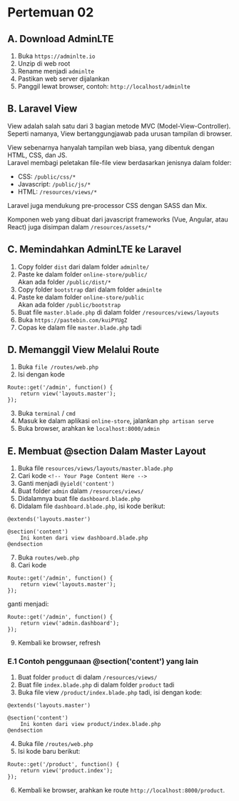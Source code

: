 # Pertemuan 02

## A. Download AdminLTE
1. Buka `https://adminlte.io`
2. Unzip di web root
3. Rename menjadi `adminlte`
4. Pastikan web server dijalankan
5. Panggil lewat browser, contoh: `http://localhost/adminlte`

## B. Laravel View

View adalah salah satu dari 3 bagian metode MVC (Model-View-Controller).  
Seperti namanya, View bertanggungjawab pada urusan tampilan di browser.

View sebenarnya hanyalah tampilan web biasa, yang dibentuk dengan HTML, CSS, dan JS.  
Laravel membagi peletakan file-file view berdasarkan jenisnya dalam folder:

- CSS: `/public/css/*`
- Javascript: `/public/js/*`
- HTML: `/resources/views/*`

Laravel juga mendukung pre-processor CSS dengan SASS dan Mix.  

Komponen web yang dibuat dari javascript frameworks (Vue, Angular, atau React) juga disimpan dalam `/resources/assets/*`

## C. Memindahkan AdminLTE ke Laravel

1. Copy folder `dist` dari dalam folder `adminlte/`
2. Paste ke dalam folder `online-store/public/`  
    Akan ada folder `/public/dist/*`
3. Copy folder `bootstrap` dari dalam folder `adminlte`
4. Paste ke dalam folder `online-store/public`  
    Akan ada folder `/public/bootstrap`
5. Buat file `master.blade.php` di dalam folder `/resources/views/layouts`
6. Buka `https://pastebin.com/kuiPYUgZ`
7. Copas ke dalam file `master.blade.php` tadi

## D. Memanggil View Melalui Route

1. Buka `file /routes/web.php`
2. Isi dengan kode
```
Route::get('/admin', function() {
    return view('layouts.master');
});
```
3. Buka `terminal` / `cmd`
4. Masuk ke dalam aplikasi `online-store`, jalankan `php artisan serve`
5. Buka browser, arahkan ke `localhost:8000/admin`  


## E. Membuat @section Dalam Master Layout

1. Buka file `resources/views/layouts/master.blade.php`
2. Cari kode `<!-- Your Page Content Here -->`
3. Ganti menjadi `@yield('content')`
4. Buat folder `admin` dalam `/resources/views/`
5. Didalamnya buat file `dashboard.blade.php`
6. Didalam file `dashboard.blade.php`, isi kode berikut:
```
@extends('layouts.master')

@section('content')
    Ini konten dari view dashboard.blade.php
@endsection
```
7. Buka `routes/web.php`
8. Cari kode
```
Route::get('/admin', function() {
    return view('layouts.master');
});
```
ganti menjadi:
```
Route::get('/admin', function() {
    return view('admin.dashboard');
});
```
9. Kembali ke browser, refresh


### E.1 Contoh penggunaan @section('content') yang lain
1. Buat folder `product` di dalam `/resources/views/`
2. Buat file `index.blade.php` di dalam folder `product` tadi
3. Buka file view `/product/index.blade.php` tadi, isi dengan kode:
```
@extends('layouts.master')

@section('content')
    Ini konten dari view product/index.blade.php
@endsection
```
4. Buka file `/routes/web.php`
5. Isi kode baru berikut:
```
Route::get('/product', function() {
    return view('product.index');
});
```
6. Kembali ke browser, arahkan ke route `http://localhost:8000/product`.
